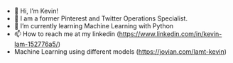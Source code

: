 - 👋 Hi, I’m Kevin!
- 👀 I am a former Pinterest and Twitter Operations Specialist.
- 🌱 I’m currently learning Machine Learning with Python
- 📫 How to reach me at my linkedin (https://www.linkedin.com/in/kevin-lam-152776a5/)
- Machine Learning using different models (https://jovian.com/lamt-kevin)

<!---
Keebinlam/Keebinlam is a ✨ special ✨ repository because its `README.md` (this file) appears on your GitHub profile.
You can click the Preview link to take a look at your changes.
--->
